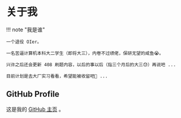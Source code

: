 # 关于我

!!! note "我是谁"

    一个退役 OIer。

    一名苦逼计算机本科大二学生（即将大三），内卷不过绩佬，保研无望的咸鱼😭。

    兴许之后还会更新 408 刷题内容，以后的事以后（指三个月后的大三😓）再说吧 ...
    
    目前计划是去大厂实习看看，希望能被收留吧🥺 ...

## GitHub Profile

这是我的 [GitHub 主页](https://github.com/allenge007) 。